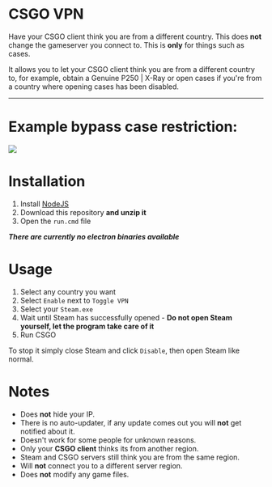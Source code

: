# CSGO VPN

Have your CSGO client think you are from a different country. This does **not** change the gameserver you connect to. This is **only** for things such as cases.

It allows you to let your CSGO client think you are from a different country to, for example, obtain a Genuine P250 | X-Ray or open cases if you're from a country where opening cases has been disabled.

---

# Example bypass case restriction:

![](https://i.imgur.com/oPSOTj1.gif)

# Installation

1. Install [NodeJS]()
2. Download this repository **and unzip it**
3. Open the `run.cmd` file

***There are currently no electron binaries available***

# Usage

1. Select any country you want
2. Select `Enable` next to `Toggle VPN`
3. Select your `Steam.exe`
4. Wait until Steam has successfully opened - **Do not open Steam yourself, let the program take care of it**
5. Run CSGO

To stop it simply close Steam and click `Disable`, then open Steam like normal.

# Notes

- Does **not** hide your IP.
- There is no auto-updater, if any update comes out you will **not** get notified about it.
- Doesn't work for some people for unknown reasons.
- Only your **CSGO client** thinks its from another region.
- Steam and CSGO servers still think you are from the same region.
- Will **not** connect you to a different server region.
- Does **not** modify any game files.
